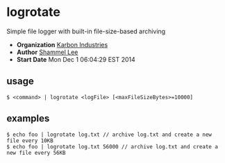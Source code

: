 # logrotate
Simple file logger with built-in file-size-based archiving

* **Organization** [Karbon Industries][companyURL]
* **Author** [Shammel Lee][authorURL]
* **Start Date** Mon Dec  1 06:04:29 EST 2014

[companyURL]: http://www.karbonindustri.es/
[authorURL]: http://www.shammellee.com/

## usage
	$ <command> | logrotate <logFile> [<maxFileSizeBytes>=10000]

## examples
	$ echo foo | logrotate log.txt // archive log.txt and create a new file every 10KB
	$ echo foo | logrotate log.txt 56000 // archive log.txt and create a new file every 56KB